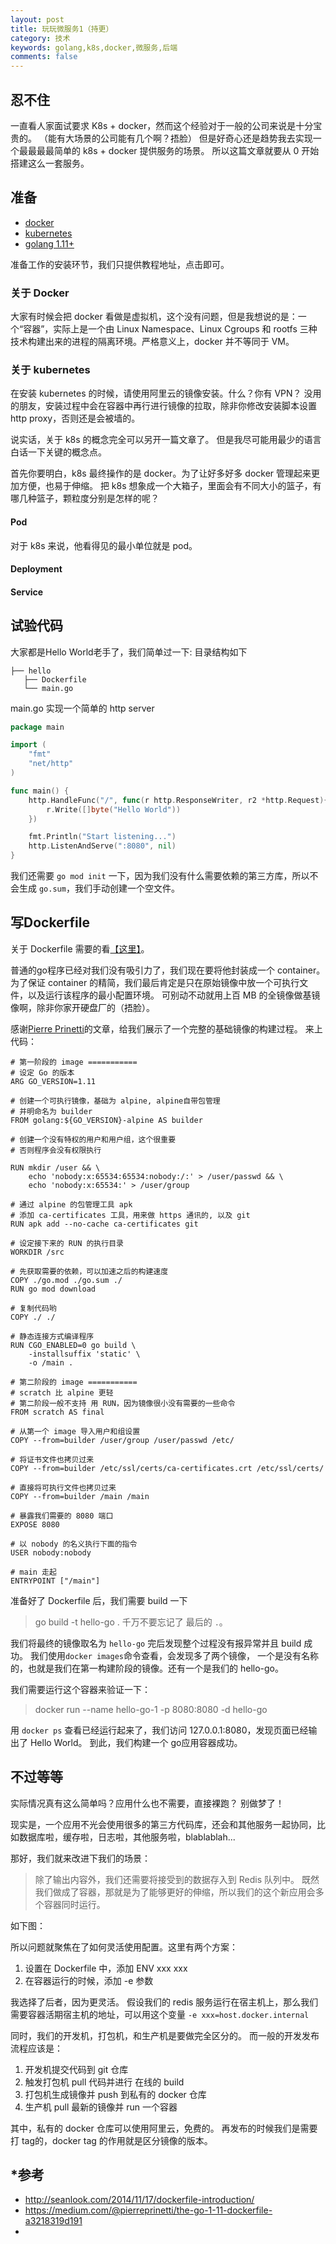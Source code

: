 ```yaml
---
layout: post
title: 玩玩微服务1（持更）
category: 技术
keywords: golang,k8s,docker,微服务,后端
comments: false
---
```


## 忍不住
一直看人家面试要求 K8s + docker，然而这个经验对于一般的公司来说是十分宝贵的。
（能有大场景的公司能有几个啊？捂脸）
但是好奇心还是趋势我去实现一个最最最最简单的 k8s + docker 提供服务的场景。
所以这篇文章就要从 0 开始搭建这么一套服务。

## 准备
- [docker]()
- [kubernetes]()
- [golang 1.11+]()

准备工作的安装环节，我们只提供教程地址，点击即可。

### 关于 Docker
大家有时候会把 docker 看做是虚拟机，这个没有问题，但是我想说的是：一个“容器”，实际上是一个由 Linux Namespace、Linux Cgroups 和 rootfs 三种技术构建出来的进程的隔离环境。严格意义上，docker 并不等同于 VM。

### 关于 kubernetes 
在安装 kubernetes 的时候，请使用阿里云的镜像安装。什么？你有 VPN？
没用的朋友，安装过程中会在容器中再行进行镜像的拉取，除非你修改安装脚本设置 http proxy，否则还是会被墙的。

说实话，关于 k8s 的概念完全可以另开一篇文章了。
但是我尽可能用最少的语言白话一下关键的概念点。

首先你要明白，k8s 最终操作的是 docker。为了让好多好多 docker 管理起来更加方便，也易于伸缩。
把 k8s 想象成一个大箱子，里面会有不同大小的篮子，有哪几种篮子，颗粒度分别是怎样的呢？

#### Pod
对于 k8s 来说，他看得见的最小单位就是 pod。

#### Deployment


#### Service


## 试验代码
大家都是Hello World老手了，我们简单过一下:
目录结构如下
```
├── hello
   ├── Dockerfile
   └── main.go
```

main.go 实现一个简单的 http server
```go
package main

import (
	"fmt"
	"net/http"
)

func main() {
	http.HandleFunc("/", func(r http.ResponseWriter, r2 *http.Request){
		r.Write([]byte("Hello World"))
	})

	fmt.Println("Start listening...")
	http.ListenAndServe(":8080", nil)
}
```

我们还需要 `go mod init` 一下，因为我们没有什么需要依赖的第三方库，所以不会生成 `go.sum`，我们手动创建一个空文件。

## 写Dockerfile

关于 Dockerfile 需要的看[【这里】](http://seanlook.com/2014/11/17/dockerfile-introduction/)。

普通的go程序已经对我们没有吸引力了，我们现在要将他封装成一个 container。
为了保证 container 的精简，我们最后肯定是只在原始镜像中放一个可执行文件，以及运行该程序的最小配置环境。
可别动不动就用上百 MB 的全镜像做基镜像啊，除非你家开硬盘厂的（捂脸）。

感谢[Pierre Prinetti](https://medium.com/@pierreprinetti)的文章，给我们展示了一个完整的基础镜像的构建过程。
来上代码：
```
# 第一阶段的 image ===========
# 设定 Go 的版本
ARG GO_VERSION=1.11

# 创建一个可执行镜像，基础为 alpine, alpine自带包管理
# 并明命名为 builder
FROM golang:${GO_VERSION}-alpine AS builder

# 创建一个没有特权的用户和用户组，这个很重要
# 否则程序会没有权限执行

RUN mkdir /user && \
    echo 'nobody:x:65534:65534:nobody:/:' > /user/passwd && \
    echo 'nobody:x:65534:' > /user/group

# 通过 alpine 的包管理工具 apk
# 添加 ca-certificates 工具，用来做 https 通讯的, 以及 git
RUN apk add --no-cache ca-certificates git

# 设定接下来的 RUN 的执行目录
WORKDIR /src

# 先获取需要的依赖，可以加速之后的构建速度
COPY ./go.mod ./go.sum ./
RUN go mod download

# 复制代码哟
COPY ./ ./

# 静态连接方式编译程序
RUN CGO_ENABLED=0 go build \
    -installsuffix 'static' \
    -o /main .

# 第二阶段的 image ===========
# scratch 比 alpine 更轻
# 第二阶段一般不支持 用 RUN，因为镜像很小没有需要的一些命令
FROM scratch AS final

# 从第一个 image 导入用户和组设置
COPY --from=builder /user/group /user/passwd /etc/

# 将证书文件也拷贝过来
COPY --from=builder /etc/ssl/certs/ca-certificates.crt /etc/ssl/certs/

# 直接将可执行文件也拷贝过来
COPY --from=builder /main /main

# 暴露我们需要的 8080 端口
EXPOSE 8080

# 以 nobody 的名义执行下面的指令
USER nobody:nobody

# main 走起
ENTRYPOINT ["/main"]
```
准备好了 Dockerfile 后，我们需要 build 一下
> go build -t hello-go .
千万不要忘记了 最后的 `.`。

我们将最终的镜像取名为 `hello-go`
完后发现整个过程没有报异常并且 build 成功。
我们使用`docker images`命令查看，会发现多了两个镜像，
一个是没有名称的，也就是我们在第一构建阶段的镜像。还有一个是我们的 hello-go。

我们需要运行这个容器来验证一下：
> docker run --name hello-go-1 -p 8080:8080 -d hello-go

用 `docker ps` 查看已经运行起来了，我们访问 127.0.0.1:8080，发现页面已经输出了 Hello World。
到此，我们构建一个 go应用容器成功。 

## 不过等等

实际情况真有这么简单吗？应用什么也不需要，直接裸跑？
别做梦了！

现实是，一个应用不光会使用很多的第三方代码库，还会和其他服务一起协同，比如数据库啦，缓存啦，日志啦，其他服务啦，blablablah...

那好，我们就来改进下我们的场景：
> 除了输出内容外，我们还需要将接受到的数据存入到 Redis 队列中。
既然我们做成了容器，那就是为了能够更好的伸缩，所以我们的这个新应用会多个容器同时运行。

如下图：
![]()

所以问题就聚焦在了如何灵活使用配置。这里有两个方案：
1. 设置在 Dockerfile 中，添加 ENV xxx xxx
2. 在容器运行的时候，添加 -e 参数

我选择了后者，因为更灵活。
假设我们的 redis 服务运行在宿主机上，那么我们需要容器活期宿主机的地址，可以用这个变量 `-e xxx=host.docker.internal`

同时，我们的开发机，打包机，和生产机是要做完全区分的。
而一般的开发发布流程应该是：
1. 开发机提交代码到 git 仓库
2. 触发打包机 pull 代码并进行 在线的 build
3. 打包机生成镜像并 push 到私有的 docker 仓库
4. 生产机 pull 最新的镜像并 run 一个容器

其中，私有的 docker 仓库可以使用阿里云，免费的。
再发布的时候我们是需要打 tag的，docker tag 的作用就是区分镜像的版本。


## *参考
- http://seanlook.com/2014/11/17/dockerfile-introduction/
- https://medium.com/@pierreprinetti/the-go-1-11-dockerfile-a3218319d191
- 